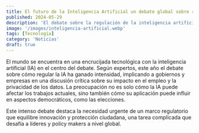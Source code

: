 ```yaml
---
title: El futuro de la Inteligencia Artificial un debate global sobre regulación y empleo
published: 2024-05-29
description: 'El debate sobre la regulación de la inteligencia artificial se intensifica a nivel mundial, abordando su impacto en el empleo y la integridad electoral.'
image: '/images/inteligencia-artificial.webp'
tags: [Tecnología]
category: 'Noticias'
draft: true 
---
```

El mundo se encuentra en una encrucijada tecnológica con la inteligencia artificial (IA) en el centro del debate. Según expertos, este año el debate sobre cómo regular la IA ha ganado intensidad, implicando a gobiernos y empresas en una discusión crítica sobre su impacto en el empleo y la privacidad de los datos. La preocupación no es solo cómo la IA puede afectar los trabajos actuales, sino también cómo su aplicación puede influir en aspectos democráticos, como las elecciones.

Este intenso debate destaca la necesidad urgente de un marco regulatorio que equilibre innovación y protección ciudadana, una tarea complicada que desafía a líderes y policy makers a nivel global.